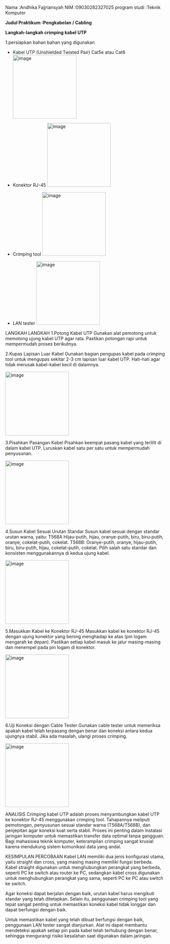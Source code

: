 Nama :Andhika Fajjriansyah
NIM  :09030282327025
program studi :Teknik Komputer

**Judul Praktikum :Pengkabelan / Cabling** 

**Langkah-langkah crimping kabel UTP**

1.persiapkan bahan bahan yang digunakan
- Kabel UTP (Unshielded Twisted Pair) Cat5e atau Cat6
<img src="https://github.com/user-attachments/assets/c143de95-4713-4a48-aaac-3fba3f7c84b7" alt="image"
width="200">

- Konektor RJ-45
<img src="https://github.com/user-attachments/assets/65242523-00f6-48d9-a1a7-a12526dbb48d" alt="image"
width="200">

- Crimping tool
<img src="https://github.com/user-attachments/assets/d2cb538c-92d5-4730-bbd7-08c005591c58" alt="image"
width="200">

- LAN tester
<img src="https://github.com/user-attachments/assets/19a3eca1-68a2-4cb0-bb8f-2b8434a29b9a" alt="image"
width="200">

LANGKAH LANGKAH
1.Potong Kabel UTP
Gunakan alat pemotong untuk memotong ujung kabel UTP agar rata. Pastikan potongan rapi untuk mempermudah proses berikutnya.

2.Kupas Lapisan Luar Kabel
Gunakan bagian pengupas kabel pada crimping tool untuk mengupas sekitar 2-3 cm lapisan luar kabel UTP. Hati-hati agar tidak merusak kabel-kabel kecil di dalamnya.

<img src="https://github.com/user-attachments/assets/6f412d99-094f-43c2-a5ad-c482207790b3" alt="image"
width="200">

3.Pisahkan Pasangan Kabel
Pisahkan keempat pasang kabel yang terlilit di dalam kabel UTP. Luruskan kabel satu per satu untuk mempermudah penyusunan.

<img src="https://github.com/user-attachments/assets/9c872a16-d498-4aa8-a19d-9a74a348f1b2" alt="image"
width="200">

4.Susun Kabel Sesuai Urutan Standar
Susun kabel sesuai dengan standar urutan warna, yaitu:
T568A Hijau-putih, hijau, oranye-putih, biru, biru-putih, oranye, cokelat-putih, cokelat.
T568B: Oranye-putih, oranye, hijau-putih, biru, biru-putih, hijau, cokelat-putih, cokelat.
Pilih salah satu standar dan konsisten menggunakannya di kedua ujung kabel.

<img src="https://github.com/user-attachments/assets/059e64d4-cf05-4d8f-a19c-2bbe3d19687e" alt="image"
width="200">

5.Masukkan Kabel ke Konektor RJ-45
Masukkan kabel ke konektor RJ-45 dengan ujung konektor yang bening menghadap ke atas (pin logam mengarah ke depan). Pastikan setiap kabel masuk ke jalur masing-masing dan menempel pada pin logam di konektor.

<img src="https://github.com/user-attachments/assets/460b30a9-bc64-4ea7-a86d-f052cc0b6a77" alt="image"
width="200">

6.Uji Koneksi dengan Cable Tester
Gunakan cable tester untuk memeriksa apakah kabel telah terpasang dengan benar dan koneksi antara kedua ujungnya stabil. Jika ada masalah, ulangi proses crimping.

<img src="https://github.com/user-attachments/assets/2f31fcad-3527-4cbc-b11f-addb21750c85" alt="image"
width="200">

ANALISIS
Crimping kabel UTP adalah proses menyambungkan kabel UTP ke konektor RJ-45 menggunakan crimping tool. Tahapannya meliputi pemotongan, penyusunan sesuai standar warna (T568A/T568B), dan penjepitan agar koneksi kuat serta stabil. Proses ini penting dalam instalasi jaringan komputer untuk memastikan transfer data optimal tanpa gangguan. Bagi mahasiswa teknik komputer, keterampilan crimping sangat krusial karena mendukung sistem komunikasi data yang andal.

KESIMPULAN PERCOBAAN
Kabel LAN memiliki dua jenis konfigurasi utama, yaitu straight dan cross, yang masing
masing memiliki fungsi berbeda. Kabel straight digunakan untuk menghubungkan perangkat 
yang berbeda, seperti PC ke switch atau router ke PC, sedangkan kabel cross digunakan untuk 
menghubungkan perangkat yang sama, seperti PC ke PC atau switch ke switch. 
 
Agar koneksi dapat berjalan dengan baik, urutan kabel harus mengikuti standar yang telah 
ditetapkan. Selain itu, penggunaan crimping tool yang tepat sangat penting untuk memastikan 
koneksi kabel tidak longgar dan dapat berfungsi dengan baik. 
 
Untuk memastikan kabel yang telah dibuat berfungsi dengan baik, penggunaan LAN tester 
sangat dianjurkan. Alat ini dapat membantu mendeteksi apakah setiap pin pada kabel telah 
terhubung dengan benar, sehingga mengurangi risiko kesalahan saat digunakan dalam jaringan.
